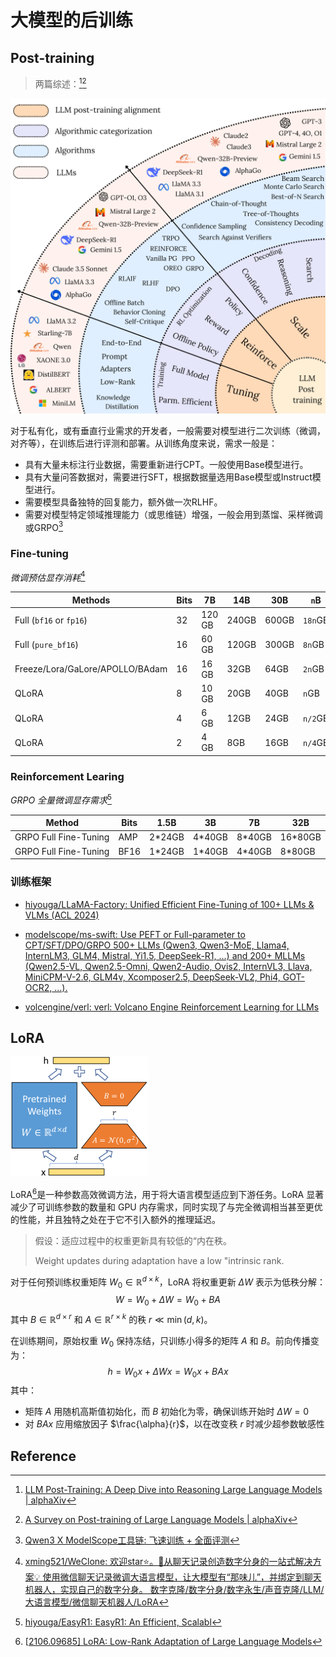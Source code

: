 # 大模型的后训练

## Post-training

> 两篇综述：[^4][^5]

![](./images/post_training.png)

对于私有化，或有垂直行业需求的开发者，一般需要对模型进行二次训练（微调，对齐等），在训练后进行评测和部署。从训练角度来说，需求一般是：

- 具有大量未标注行业数据，需要重新进行CPT。一般使用Base模型进行。
- 具有大量问答数据对，需要进行SFT，根据数据量选用Base模型或Instruct模型进行。
- 需要模型具备独特的回复能力，额外做一次RLHF。
- 需要对模型特定领域推理能力（或思维链）增强，一般会用到蒸馏、采样微调或GRPO[^1]

### Fine-tuning

*微调预估显存消耗*[^2]

| Methods                         | Bits | 7B     | 14B   | 30B   | `n`B    |
| ------------------------------- | ---- | ------ | ----- | ----- | ------- |
| Full (`bf16` or `fp16`)         | 32   | 120 GB | 240GB | 600GB | `18n`GB |
| Full (`pure_bf16`)              | 16   | 60 GB  | 120GB | 300GB | `8n`GB  |
| Freeze/Lora/GaLore/APOLLO/BAdam | 16   | 16 GB  | 32GB  | 64GB  | `2n`GB  |
| QLoRA                           | 8    | 10 GB  | 20GB  | 40GB  | `n`GB   |
| QLoRA                           | 4    | 6 GB   | 12GB  | 24GB  | `n/2`GB |
| QLoRA                           | 2    | 4 GB   | 8GB   | 16GB  | `n/4`GB |

### Reinforcement Learing

*GRPO 全量微调显存需求*[^3]

| Method                | Bits | 1.5B   | 3B     | 7B     | 32B     |
| --------------------- | ---- | ------ | ------ | ------ | ------- |
| GRPO Full Fine-Tuning | AMP  | 2*24GB | 4*40GB | 8*40GB | 16*80GB |
| GRPO Full Fine-Tuning | BF16 | 1*24GB | 1*40GB | 4*40GB | 8*80GB |

### 训练框架

- [hiyouga/LLaMA-Factory: Unified Efficient Fine-Tuning of 100+ LLMs & VLMs (ACL 2024)](https://github.com/hiyouga/LLaMA-Factory)
- [modelscope/ms-swift: Use PEFT or Full-parameter to CPT/SFT/DPO/GRPO 500+ LLMs (Qwen3, Qwen3-MoE, Llama4, InternLM3, GLM4, Mistral, Yi1.5, DeepSeek-R1, ...) and 200+ MLLMs (Qwen2.5-VL, Qwen2.5-Omni, Qwen2-Audio, Ovis2, InternVL3, Llava, MiniCPM-V-2.6, GLM4v, Xcomposer2.5, DeepSeek-VL2, Phi4, GOT-OCR2, ...).](https://github.com/modelscope/ms-swift)

- [volcengine/verl: verl: Volcano Engine Reinforcement Learning for LLMs](https://github.com/volcengine/verl)

## LoRA

![](./images/lora.png)

LoRA[^6]是一种参数高效微调方法，用于将大语言模型适应到下游任务。LoRA 显著减少了可训练参数的数量和 GPU 内存需求，同时实现了与完全微调相当甚至更优的性能，并且独特之处在于它不引入额外的推理延迟。

> 假设：适应过程中的权重更新具有较低的“内在秩。
>
> Weight updates during adaptation have a low "intrinsic rank.

对于任何预训练权重矩阵 $W_0 \in \mathbb{R}^{d \times k}$，LoRA 将权重更新 $\Delta W$ 表示为低秩分解：
$$
W = W_0 + \Delta W = W_0 + BA
$$
其中 $B \in \mathbb{R}^{d \times r}$ 和 $A \in \mathbb{R}^{r \times k}$ 的秩 $r \ll \min(d,k)$。

在训练期间，原始权重 $W_0$ 保持冻结，只训练小得多的矩阵 $A$ 和 $B$。前向传播变为：
$$
h = W_0x + \Delta Wx = W_0x + BAx
$$
其中： 

- 矩阵 $A$ 用随机高斯值初始化，而 $B$ 初始化为零，确保训练开始时 $\Delta W = 0$
- 对 $BAx$ 应用缩放因子 $\frac{\alpha}{r}$，以在改变秩 $r$ 时减少超参数敏感性



## Reference

[^1]: [Qwen3 X ModelScope工具链: 飞速训练 + 全面评测](https://mp.weixin.qq.com/s/VopxIcPOc4sQRthxYGVfyw)
[^2]: [xming521/WeClone: 欢迎star⭐。🚀从聊天记录创造数字分身的一站式解决方案💡 使用微信聊天记录微调大语言模型，让大模型有“那味儿”，并绑定到聊天机器人，实现自己的数字分身。 数字克隆/数字分身/数字永生/声音克隆/LLM/大语言模型/微信聊天机器人/LoRA](https://github.com/xming521/WeClone)

[^3]: [hiyouga/EasyR1: EasyR1: An Efficient, Scalabl](https://github.com/hiyouga/EasyR1)
[^4]: [LLM Post-Training: A Deep Dive into Reasoning Large Language Models | alphaXiv](https://www.alphaxiv.org/abs/2502.21321)

[^5]: [A Survey on Post-training of Large Language Models | alphaXiv](https://www.alphaxiv.org/abs/2503.06072)
[^6]: [[2106.09685\] LoRA: Low-Rank Adaptation of Large Language Models](https://arxiv.org/abs/2106.09685)

